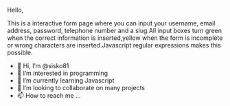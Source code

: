 Hello,

This is a interactive form page where you can input your username, email address, password, telephone number and a slug.All input boxes turn green when the correct information is inserted,yellow when the form is incomplete or wrong characters are inserted.Javascript regular expressions makes this possible.



- 👋 Hi, I’m @sisko81
- 👀 I’m interested in programming
- 🌱 I’m currently learning Javascript
- 💞️ I’m looking to collaborate on many projects
- 📫 How to reach me ...

<!---
sisko81/sisko81 is a ✨ special ✨ repository because its `README.md` (this file) appears on your GitHub profile.
You can click the Preview link to take a look at your changes.
--->
